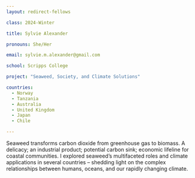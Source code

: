 ```yaml
---
layout: redirect-fellows

class: 2024-Winter

title: Sylvie Alexander

pronouns: She/Her

email: sylvie.m.alexander@gmail.com

school: Scripps College

project: "Seaweed, Society, and Climate Solutions"

countries:
  - Norway
  - Tanzania
  - Australia
  - United Kingdom
  - Japan
  - Chile

---
```


Seaweed transforms carbon dioxide from greenhouse gas to biomass. A delicacy; an industrial product; potential carbon sink; economic lifeline for coastal communities. I explored seaweed’s multifaceted roles and climate applications in several countries – shedding light on the complex relationships between humans, oceans, and our rapidly changing climate.

